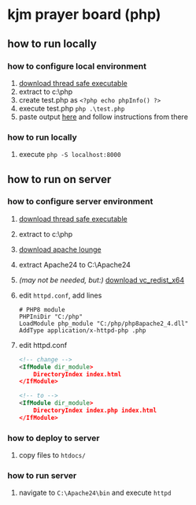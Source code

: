 # kjm prayer board (php)

## how to run locally

### how to configure local environment

1. [download thread safe executable](https://windows.php.net/download#php-8.3)
1. extract to c:\php
1. create test.php as `<?php echo phpInfo() ?>`
1. execute test.php `php .\test.php`
1. paste output [here](https://xdebug.org/wizard) and follow instructions from there

### how to run locally

1. execute `php -S localhost:8000`

## how to run on server

### how to configure server environment

1. [download thread safe executable](https://windows.php.net/download#php-8.3)
1. extract to c:\php
1. [download apache lounge](https://www.apachelounge.com/download/VS17/binaries/httpd-2.4.62-240904-win64-VS17.zip)
1. extract Apache24 to C:\Apache24
1. *(may not be needed, but:)* [download vc_redist_x64](https://aka.ms/vs/17/release/VC_redist.x64.exe)
1. edit `httpd.conf`, add lines

    ``` properties
    # PHP8 module
    PHPIniDir "C:/php"
    LoadModule php_module "C:/php/php8apache2_4.dll"
    AddType application/x-httpd-php .php
    ```

1. edit httpd.conf

    ```xml
    <!-- change -->
    <IfModule dir_module>
        DirectoryIndex index.html
    </IfModule>
    ```

    ``` xml
    <!-- to -->
    <IfModule dir_module>
        DirectoryIndex index.php index.html
    </IfModule>
    ```

### how to deploy to server

1. copy files to `htdocs/`

### how to run server

1. navigate to `C:\Apache24\bin` and execute `httpd`